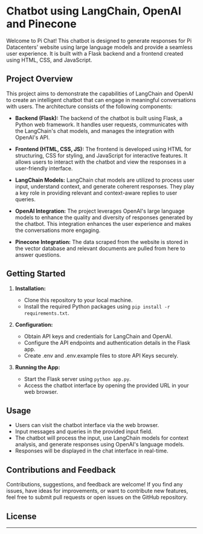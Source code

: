 # Chatbot using LangChain, OpenAI and Pinecone

Welcome to Pi Chat! This chatbot is designed to generate responses for Pi Datacenters' website using large language models and provide a seamless user experience. It is built with a Flask backend and a frontend created using HTML, CSS, and JavaScript.

## Project Overview

This project aims to demonstrate the capabilities of LangChain and OpenAI to create an intelligent chatbot that can engage in meaningful conversations with users. The architecture consists of the following components:

- **Backend (Flask):** The backend of the chatbot is built using Flask, a Python web framework. It handles user requests, communicates with the LangChain's chat models, and manages the integration with OpenAI's API.

- **Frontend (HTML, CSS, JS):** The frontend is developed using HTML for structuring, CSS for styling, and JavaScript for interactive features. It allows users to interact with the chatbot and view the responses in a user-friendly interface.

- **LangChain Models:** LangChain chat models are utilized to process user input, understand context, and generate coherent responses. They play a key role in providing relevant and context-aware replies to user queries.

- **OpenAI Integration:** The project leverages OpenAI's large language models to enhance the quality and diversity of responses generated by the chatbot. This integration enhances the user experience and makes the conversations more engaging.

- **Pinecone Integration:** The data scraped from the website is stored in the vector database and relevant documents are pulled from here to answer questions.

## Getting Started

1. **Installation:**

   - Clone this repository to your local machine.
   - Install the required Python packages using `pip install -r requirements.txt`.

2. **Configuration:**

   - Obtain API keys and credentials for LangChain and OpenAI.
   - Configure the API endpoints and authentication details in the Flask app.
   - Create .env and .env.example files to store API Keys securely.

3. **Running the App:**
   - Start the Flask server using `python app.py`.
   - Access the chatbot interface by opening the provided URL in your web browser.

## Usage

- Users can visit the chatbot interface via the web browser.
- Input messages and queries in the provided input field.
- The chatbot will process the input, use LangChain models for context analysis, and generate responses using OpenAI's language models.
- Responses will be displayed in the chat interface in real-time.

## Contributions and Feedback

Contributions, suggestions, and feedback are welcome! If you find any issues, have ideas for improvements, or want to contribute new features, feel free to submit pull requests or open issues on the GitHub repository.

## License

---
